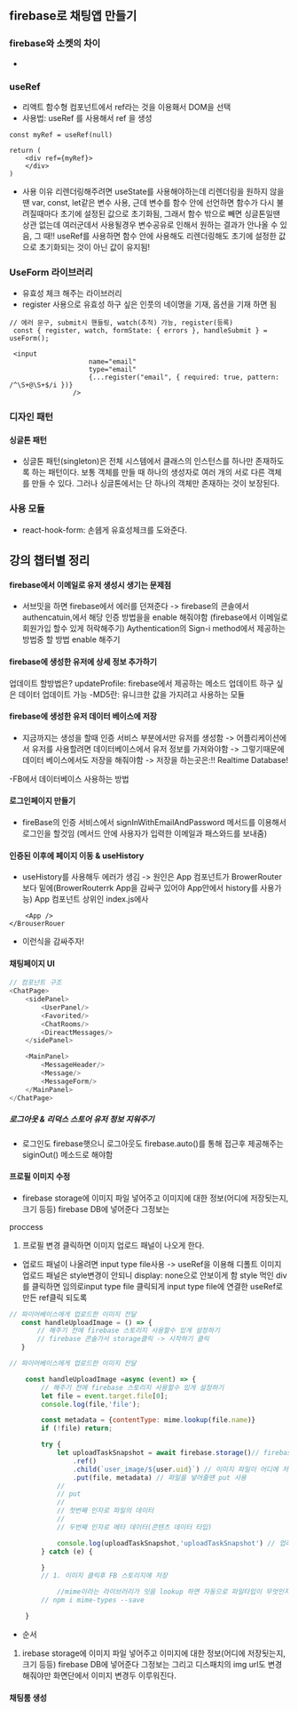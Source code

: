 ## firebase로 채팅앱 만들기

### firebase와 소켓의 차이
- 

### useRef
- 리액트 함수형 컴포넌트에서 ref라는 것을 이용홰서 DOM을 선택
- 사용법: useRef 를 사용해서 ref 을 생성
```
const myRef = useRef(null)

return (
    <div ref={myRef}>
    </div>
) 
```
- 사용 이유
리렌더링해주려면 useState를 사용해야하는데 리렌더링을 원하지 않을땐 var, const, let같은 변수 사용, 근데 변수를 함수 안에 선언하면 함수가 다시 불려질때마다 초기에 설정된 값으로 초기화됨, 그래서 함수 밖으로 빼면 싱글톤일땐 상관 없는데 여러군데서 사용될경우 변수공유로 인해서 원하는 결과가 안나올 수 있음, 그 때!! useRef를 사용하면 함수 안에 사용해도 리렌더링해도 초기에 설정한 값으로 초기화되는 것이 아닌 값이 유지됨!
### UseForm 라이브러리
- 유효성 체크 해주는 라이브러리
- register 사용으로 유효성 하구 싶은 인풋의 네이명을 기재, 옵션을 기재 하면 됨
```
// 에러 문구, submit시 핸들링, watch(추적) 가능, register(등록)
 const { register, watch, formState: { errors }, handleSubmit } = useForm();
```
```
 <input
                    name="email"
                    type="email"
                    {...register("email", { required: true, pattern: /^\S+@\S+$/i })}
                />
```
### 디자인 패턴
#### 싱글톤 패턴
- 싱글톤 패턴(singleton)은 전체 시스템에서 클래스의 인스턴스를 하나만 존재하도록 하는 패턴이다. 보통 객체를 만들 때 하나의 생성자로 여러 개의 서로 다른 객체를 만들 수 있다. 그러나 싱글톤에서는 단 하나의 객체만 존재하는 것이 보장된다.
### 사용 모듈
- react-hook-form: 손쉡게 유효성체크를 도와준다.


## 강의 챕터별 정리
#### firebase에서 이메일로 유저 생성시 생기는 문제점
- 서브밋을 하면 firebase에서 에러를 던져준다 -> firebase의 콘솔에서 authencatuin,에서 해당 인증 방법을을 enable 해줘야함
(firebase에서 이메일로 회원가입 할수 있게 허락해주기)
Aythentication의 Sign-i method에서 제공하는 방법중 할 방법 enable 해주기

#### firebase에 생성한 유저에 상세 정보 추가하기
업데이트 할방법은?
updateProfile: firebase에서 제공하는 메소드 업데이트 하구 싶은 데이터 업데이트 가능
-MD5란: 유니크한 값을 가지려고 사용하는 모듈

#### firebase에 생성한 유저 데이터 베이스에 저장
- 지금까지는 생성을 할때 인증 서비스 부분에서만 유저를 생성함 ->
어플리케이션에서 유저를 사용할려면 데이터베이스에서 유저 정보를 가져와야함 ->
그렇기때문에 데이터 베이스에서도 저장을 해줘야함 ->
저장을 하는곳은:!!
Realtime Database!

-FB에서 데이터베이스 사용하는 방법

#### 로그인페이지 만들기
- fireBase의 인증 서비스에서 
signInWithEmailAndPassword 메서드를 이용해서 로그인을 할것임 (메서드 안에 사용자가 입력한 이메일과 패스와드를  보내줌)

####  인증된 이후에 페이지 이동 & useHistory
- useHistory를 사용해두 에러가 생김 -> 원인은 
App 컴포넌트가 BrowerRouter보다 밑에(BrowerRouterrk App을 감싸구 있어야 App안에서 history를 사용가능)
App 컴포넌트 상위인 index.js에사
```<BrouserRouer>
    <App />
</BrouserRouer
```  
- 이런식을 감싸주자!  

#### 채팅페이지 UI
```javascript
// 컴포넌트 구조
<ChatPage>
    <sidePanel>
        <UserPanel/>
        <Favorited/>
        <ChatRooms/>
        <DireactMessages/>
    </sidePanel>

    <MainPanel>
        <MessageHeader/>
        <Message/>
        <MessageForm/>
    </MainPanel>
</ChatPage>
```

##### 로그아웃 & 리덕스 스토어 유저 정보 지워주기
- 로그인도 firebase햇으니 로그아웃도 firebase.auto()를 통해 접근후 제공해주는 siginOut() 메소드로 해야함

#### 프로필 이미지 수정
- firebase storage에 이미지 파일 넣어주고 이미지에 대한 정보(어디에 저장됫는지, 크기 등등)
firebase DB에 넣어준다 그정보는

proccess
1. 프로필 변경 클릭하면 이미지 업로드 패널이 나오게 한다.
 - 업로드 패널이 나올려면 input type file사용 -> 
 useRef을 이용해 디폴트 이미지 업로드 패널은 style변경이 안되니 
 display: none으로 안보이게 함
 style 먹인 div를 클릭하면 임의로input type file 클릭되게 
 input type file에 연결한 useRef로 만든 ref클릭 되도록  
 
 ```javascript
// 파이어베이스에게 업로드한 이미지 전달
    const handleUploadImage = () => {
        // 해주기 전에 firebase 스토리지 사용할수 있게 설정하기
        // firebase 콘솔가서 storage클릭 -> 시작하기 클릭 
    }

```

```javascript
// 파이어베이스에게 업로드한 이미지 전달

    const handleUploadImage =async (event) => {
        // 해주기 전에 firebase 스토리지 사용할수 있게 설정하기
        let file = event.target.file[0];
        console.log(file,'file');

        const metadata = {contentType: mime.lookup(file.name)}
        if (!file) return;

        try {
            let uploadTaskSnapshot = await firebase.storage()// firebase 스토리지에 접근
                .ref()
                .child(`user_image/${user.uid}`) // 이미지 파일이 어디에 저장이 되는지 정해주는거임
                .put(file, metadata) // 파일을 넣어줄땐 put 사용
            //
            // put
            //
            // 첫번째 인자로 파일의 데이터
            //
            // 두번째 인자로 메타 데이터(콘텐츠 데이터 타입)

            console.log(uploadTaskSnapshot,'uploadTaskSnapshot') // 업러드가 잘되면 response 가 옴
        } catch (e) {

        }
        // 1. 이미지 클릭후 FB 스토리지에 저장

            //mime이라는 라이브러리가 잇음 lookup 하면 자동으로 파일타입이 무엇인지 리턴해줌
        // npm i mime-types --save

    }
````

- 순서
1. irebase storage에 이미지 파일 넣어주고 이미지에 대한 정보(어디에 저장됫는지, 크기 등등)
   firebase DB에 넣어준다 그정보는
   그리고 디스패치의 img url도 변경해줘야만 화면단에서 이미지 변경두 이루워진다.
   

####  채팅룸 생성
